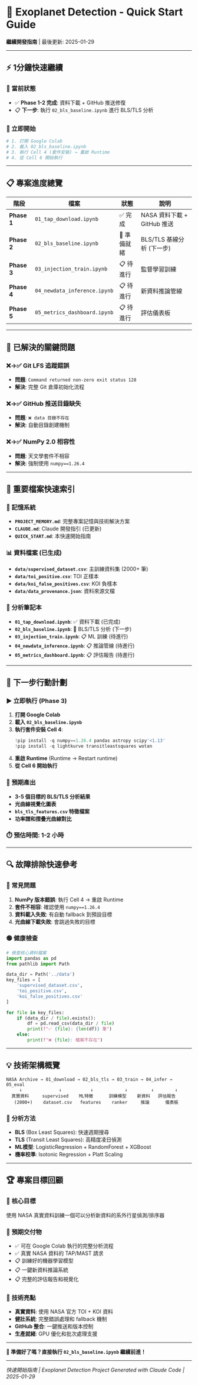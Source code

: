# 🚀 Exoplanet Detection - Quick Start Guide

**繼續開發指南** | 最後更新: 2025-01-29

---

## ⚡ **1分鐘快速繼續**

### 🎯 當前狀態
- ✅ **Phase 1-2 完成**: 資料下載 + GitHub 推送修復
- 📋 **下一步**: 執行 `02_bls_baseline.ipynb` 進行 BLS/TLS 分析

### 🚀 立即開始
```python
# 1. 打開 Google Colab
# 2. 載入 02_bls_baseline.ipynb
# 3. 執行 Cell 4 (套件安裝) → 重啟 Runtime
# 4. 從 Cell 6 開始執行
```

---

## 📋 **專案進度總覽**

| 階段 | 檔案 | 狀態 | 說明 |
|------|------|------|------|
| **Phase 1** | `01_tap_download.ipynb` | ✅ 完成 | NASA 資料下載 + GitHub 推送 |
| **Phase 2** | `02_bls_baseline.ipynb` | 🔄 準備就緒 | BLS/TLS 基線分析 (下一步) |
| **Phase 3** | `03_injection_train.ipynb` | 📋 待進行 | 監督學習訓練 |
| **Phase 4** | `04_newdata_inference.ipynb` | 📋 待進行 | 新資料推論管線 |
| **Phase 5** | `05_metrics_dashboard.ipynb` | 📋 待進行 | 評估儀表板 |

---

## 🔧 **已解決的關鍵問題**

### ❌→✅ Git LFS 追蹤錯誤
- **問題**: `Command returned non-zero exit status 128`
- **解決**: 完整 Git 倉庫初始化流程

### ❌→✅ GitHub 推送目錄缺失
- **問題**: `❌ data 目錄不存在`
- **解決**: 自動目錄創建機制

### ❌→✅ NumPy 2.0 相容性
- **問題**: 天文學套件不相容
- **解決**: 強制使用 `numpy==1.26.4`

---

## 📁 **重要檔案快速索引**

### 🧠 **記憶系統**
- **`PROJECT_MEMORY.md`**: 完整專案記憶與技術解決方案
- **`CLAUDE.md`**: Claude 開發指引 (已更新)
- **`QUICK_START.md`**: 本快速開始指南

### 📊 **資料檔案** (已生成)
- **`data/supervised_dataset.csv`**: 主訓練資料集 (2000+ 筆)
- **`data/toi_positive.csv`**: TOI 正樣本
- **`data/koi_false_positives.csv`**: KOI 負樣本
- **`data/data_provenance.json`**: 資料來源文檔

### 📓 **分析筆記本**
- **`01_tap_download.ipynb`**: ✅ 資料下載 (已完成)
- **`02_bls_baseline.ipynb`**: 🔄 BLS/TLS 分析 (下一步)
- **`03_injection_train.ipynb`**: 📋 ML 訓練 (待進行)
- **`04_newdata_inference.ipynb`**: 📋 推論管線 (待進行)
- **`05_metrics_dashboard.ipynb`**: 📋 評估報告 (待進行)

---

## 🎯 **下一步行動計劃**

### ▶️ **立即執行** (Phase 3)
1. **打開 Google Colab**
2. **載入 `02_bls_baseline.ipynb`**
3. **執行套件安裝 Cell 4**:
   ```python
   !pip install -q numpy==1.26.4 pandas astropy scipy'<1.13'
   !pip install -q lightkurve transitleastsquares wotan
   ```
4. **重啟 Runtime** (Runtime → Restart runtime)
5. **從 Cell 6 開始執行**

### 🔮 **預期產出**
- **3-5 個目標的 BLS/TLS 分析結果**
- **光曲線視覺化圖表**
- **`bls_tls_features.csv` 特徵檔案**
- **功率譜和摺疊光曲線對比**

### ⏱️ **預估時間**: 1-2 小時

---

## 🔍 **故障排除快速參考**

### 🔴 **常見問題**
1. **NumPy 版本錯誤**: 執行 Cell 4 → 重啟 Runtime
2. **套件不相容**: 確認使用 `numpy==1.26.4`
3. **資料載入失敗**: 有自動 fallback 到預設目標
4. **光曲線下載失敗**: 會跳過失敗的目標

### 🟢 **健康檢查**
```python
# 檢查核心資料檔案
import pandas as pd
from pathlib import Path

data_dir = Path('../data')
key_files = [
    'supervised_dataset.csv',
    'toi_positive.csv',
    'koi_false_positives.csv'
]

for file in key_files:
    if (data_dir / file).exists():
        df = pd.read_csv(data_dir / file)
        print(f"✅ {file}: {len(df)} 筆")
    else:
        print(f"❌ {file}: 檔案不存在")
```

---

## 💡 **技術架構概覽**

```
NASA Archive → 01_download → 02_bls_tls → 03_train → 04_infer → 05_eval
     ↓              ↓           ↓            ↓         ↓        ↓
  真實資料     supervised    ML特徵      訓練模型    新資料   評估報告
   (2000+)    dataset.csv   features    ranker     推論      儀表板
```

### 🔬 **分析方法**
- **BLS** (Box Least Squares): 快速週期搜尋
- **TLS** (Transit Least Squares): 高精度凌日偵測
- **ML模型**: LogisticRegression + RandomForest + XGBoost
- **機率校準**: Isotonic Regression + Platt Scaling

---

## 🏆 **專案目標回顧**

### 🎯 **核心目標**
使用 NASA 真實資料訓練一個可以分析新資料的系外行星偵測/排序器

### 🚀 **預期交付物**
- ✅ 可在 Google Colab 執行的完整分析流程
- ✅ 真實 NASA 資料的 TAP/MAST 請求
- 📋 訓練好的機器學習模型
- 📋 一鍵新資料推論系統
- 📋 完整的評估報告和視覺化

### 💎 **技術亮點**
- **真實資料**: 使用 NASA 官方 TOI + KOI 資料
- **健壯系統**: 完整錯誤處理和 fallback 機制
- **GitHub 整合**: 一鍵推送和版本控制
- **生產就緒**: GPU 優化和批次處理支援

---

**🎯 準備好了嗎？直接執行 `02_bls_baseline.ipynb` 繼續前進！**

---
*快速開始指南 | Exoplanet Detection Project*
*Generated with Claude Code | 2025-01-29*